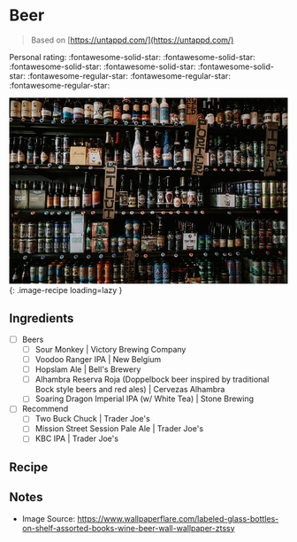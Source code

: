 <!-- Needs Manual Review -->

<!-- Do not modify sections with "AUTO-*". They are updated by make.py -->

# Beer

> Based on [https://untappd.com/](https://untappd.com/)

<!-- rating=2; (User can specify rating on scale of 1-5) -->
<!-- AUTO-UserRating -->
Personal rating: :fontawesome-solid-star: :fontawesome-solid-star: :fontawesome-solid-star: :fontawesome-solid-star: :fontawesome-solid-star: :fontawesome-regular-star: :fontawesome-regular-star: :fontawesome-regular-star:
<!-- /AUTO-UserRating -->

<!-- name_image=beer.jpg; (User can specify image name if multiple exist) -->
<!-- AUTO-Image -->
![beer.jpg](./beer.jpg){: .image-recipe loading=lazy }
<!-- /AUTO-Image -->

## Ingredients

* [ ] Beers
    * [ ] Sour Monkey | Victory Brewing Company
    * [ ] Voodoo Ranger IPA | New Belgium
    * [ ] Hopslam Ale | Bell's Brewery
    * [ ] Alhambra Reserva Roja (Doppelbock beer inspired by traditional Bock style beers and red ales) | Cervezas Alhambra
    * [ ] Soaring Dragon Imperial IPA (w/ White Tea) | Stone Brewing
* [ ] Recommend
    * [ ] Two Buck Chuck | Trader Joe's
    * [ ] Mission Street Session Pale Ale | Trader Joe's
    * [ ] KBC IPA | Trader Joe's

## Recipe



## Notes

* Image Source: https://www.wallpaperflare.com/labeled-glass-bottles-on-shelf-assorted-books-wine-beer-wall-wallpaper-ztssy
